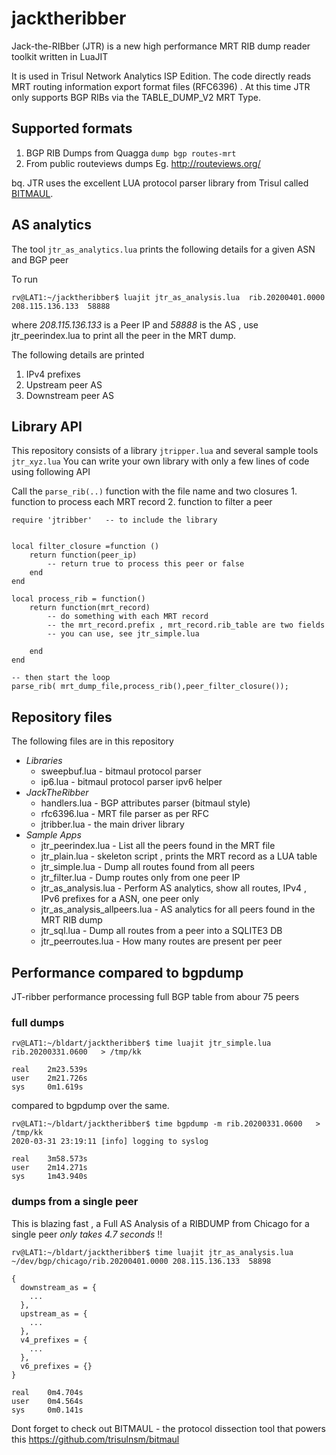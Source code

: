 # jacktheribber

Jack-the-RIBber (JTR) is a new high performance MRT RIB dump reader toolkit written in LuaJIT 

It is used in Trisul Network Analytics ISP Edition.  The code directly reads MRT routing
information export format files (RFC6396) . At this time JTR only supports BGP RIBs via the 
TABLE_DUMP_V2 MRT Type.

## Supported formats

1. BGP RIB Dumps from Quagga  `dump bgp routes-mrt` 
2. From public routeviews dumps Eg. http://routeviews.org/ 

bq. JTR uses the excellent LUA protocol parser library from Trisul called [BITMAUL](https://github.com/trisulnsm/bitmaul). 


## AS analytics 

The tool `jtr_as_analytics.lua` prints the following details for a given ASN and BGP peer 

To run 
```
rv@LAT1:~/jacktheribber$ luajit jtr_as_analysis.lua  rib.20200401.0000 208.115.136.133  58888
```

where _208.115.136.133_ is a Peer IP and _58888_ is the AS , use jtr_peerindex.lua to print all the peer in the MRT dump. 

The following details are printed 

1. IPv4 prefixes 
2. Upstream peer AS
3. Downstream peer AS 

## Library  API 

This repository consists of a library `jtripper.lua` and several sample tools `jtr_xyz.lua` 
You can write your own library with only a few lines of code using following API

Call the `parse_rib(..)` function with the file name and two closures
	 1. function to process each MRT record 
     2. function to filter a peer  

```
require 'jtribber'   -- to include the library


local filter_closure =function () 
	return function(peer_ip) 
		-- return true to process this peer or false 
	end
end 

local process_rib = function() 
	return function(mrt_record) 
		-- do something with each MRT record 
		-- the mrt_record.prefix , mrt_record.rib_table are two fields
		-- you can use, see jtr_simple.lua

	end
end 

-- then start the loop 
parse_rib( mrt_dump_file,process_rib(),peer_filter_closure());

```

## Repository files

The following files are in this repository 

- *Libraries*
  - sweepbuf.lua - bitmaul protocol parser 
  - ip6.lua - bitmaul protocol parser ipv6 helper
- *JackTheRibber*
  - handlers.lua - BGP attributes parser (bitmaul style) 
  - rfc6396.lua - MRT file parser as per RFC 
  - jtribber.lua - the main driver library 
- *Sample Apps*
  - jtr_peerindex.lua - List all the peers found in the MRT file 
  - jtr_plain.lua - skeleton script , prints the MRT record as a LUA table
  - jtr_simple.lua - Dump all routes found from all peers 
  - jtr_filter.lua - Dump routes only from one peer IP 
  -	jtr_as_analysis.lua - Perform AS analytics, show all routes, IPv4 , IPv6 prefixes for a ASN, one peer only
  - jtr_as_analysis_allpeers.lua  - AS analytics for all peers found in the MRT RIB dump 
  - jtr_sql.lua - Dump all routes from a peer into a SQLITE3 DB 
  - jtr_peerroutes.lua - How many routes are present per peer 


## Performance compared to bgpdump 

JT-ribber performance processing full BGP table from abour 75 peers 


### full dumps 

````
rv@LAT1:~/bldart/jacktheribber$ time luajit jtr_simple.lua rib.20200331.0600   > /tmp/kk

real    2m23.539s
user    2m21.726s
sys     0m1.619s

````

compared to bgpdump over the same.

````
rv@LAT1:~/bldart/jacktheribber$ time bgpdump -m rib.20200331.0600   > /tmp/kk
2020-03-31 23:19:11 [info] logging to syslog

real    3m58.573s
user    2m14.271s
sys     1m43.940s
````

### dumps from a single peer 

This is blazing fast , a Full AS Analysis of a RIBDUMP from Chicago for a single peer *only takes 4.7 seconds*  !! 



```
rv@LAT1:~/bldart/jacktheribber$ time luajit jtr_as_analysis.lua  ~/dev/bgp/chicago/rib.20200401.0000 208.115.136.133  58898

{
  downstream_as = {
	... 
  },
  upstream_as = {
	... 
  },
  v4_prefixes = {
	... 
  },
  v6_prefixes = {}
}

real    0m4.704s
user    0m4.564s
sys     0m0.141s
```

Dont forget to check out BITMAUL - the protocol dissection tool that powers this https://github.com/trisulnsm/bitmaul
